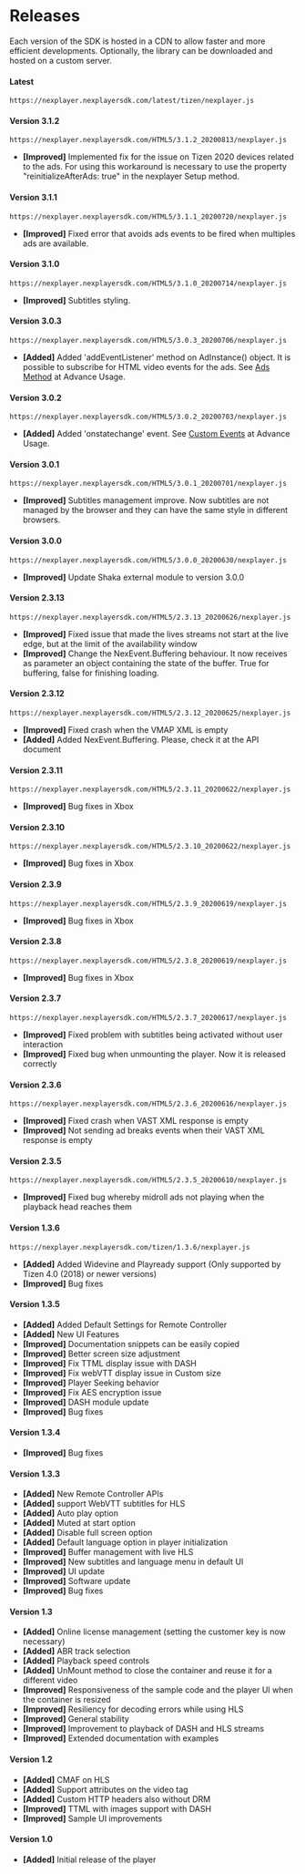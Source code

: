 <a id="releases-top"> </a>

# Releases

Each version of the SDK is hosted in a CDN to allow faster and more efficient developments. Optionally, the library can be downloaded and hosted on a custom server.

#### Latest
```
https://nexplayer.nexplayersdk.com/latest/tizen/nexplayer.js
```

#### Version 3.1.2
```
https://nexplayer.nexplayersdk.com/HTML5/3.1.2_20200813/nexplayer.js
```
* **[Improved]** Implemented fix for the issue on Tizen 2020 devices related to the ads. For using this workaround is necessary to use the property "reinitializeAfterAds: true" in the nexplayer Setup method.

#### Version 3.1.1
```
https://nexplayer.nexplayersdk.com/HTML5/3.1.1_20200720/nexplayer.js
```
* **[Improved]** Fixed error that avoids ads events to be fired when multiples ads are available.

#### Version 3.1.0
```
https://nexplayer.nexplayersdk.com/HTML5/3.1.0_20200714/nexplayer.js
```
* **[Improved]** Subtitles styling.


#### Version 3.0.3
```
https://nexplayer.nexplayersdk.com/HTML5/3.0.3_20200706/nexplayer.js
```
* **[Added]** Added 'addEventListener' method on AdInstance() object. It is possible to subscribe for HTML video events for the ads. See <a href="https://nexplayer.github.io/TizenWebOS/#/advanceusage?id=miscellaneous">Ads Method</a> at Advance Usage.

#### Version 3.0.2
```
https://nexplayer.nexplayersdk.com/HTML5/3.0.2_20200703/nexplayer.js
```
* **[Added]** Added 'onstatechange' event. See  <a href="https://nexplayer.github.io/TizenWebOS/#/advanceusage?id=custom-events">Custom Events</a> at Advance Usage.

#### Version 3.0.1
```
https://nexplayer.nexplayersdk.com/HTML5/3.0.1_20200701/nexplayer.js
```
* **[Improved]** Subtitles management improve. Now subtitles are not managed by the browser and they can have the same style in different browsers.


#### Version 3.0.0
```
https://nexplayer.nexplayersdk.com/HTML5/3.0.0_20200630/nexplayer.js
```
* **[Improved]** Update Shaka external module to version 3.0.0


#### Version 2.3.13
```
https://nexplayer.nexplayersdk.com/HTML5/2.3.13_20200626/nexplayer.js
```
* **[Improved]** Fixed issue that made the lives streams not start at the live edge, but at the limit of the availability window
* **[Improved]** Change the NexEvent.Buffering behaviour. It now receives as parameter an object containing the state of the buffer. True for buffering, false for finishing loading.


#### Version 2.3.12
```
https://nexplayer.nexplayersdk.com/HTML5/2.3.12_20200625/nexplayer.js
```
* **[Improved]** Fixed crash when the VMAP XML is empty
* **[Added]** Added NexEvent.Buffering. Please, check it at the API document

#### Version 2.3.11
```
https://nexplayer.nexplayersdk.com/HTML5/2.3.11_20200622/nexplayer.js
```
* **[Improved]** Bug fixes in Xbox

#### Version 2.3.10
```
https://nexplayer.nexplayersdk.com/HTML5/2.3.10_20200622/nexplayer.js
```
* **[Improved]** Bug fixes in Xbox

#### Version 2.3.9
```
https://nexplayer.nexplayersdk.com/HTML5/2.3.9_20200619/nexplayer.js
```
* **[Improved]** Bug fixes in Xbox

#### Version 2.3.8
```
https://nexplayer.nexplayersdk.com/HTML5/2.3.8_20200619/nexplayer.js
```
* **[Improved]** Bug fixes in Xbox

#### Version 2.3.7
```
https://nexplayer.nexplayersdk.com/HTML5/2.3.7_20200617/nexplayer.js
```
* **[Improved]** Fixed problem with subtitles being activated without user interaction
* **[Improved]** Fixed bug when unmounting the player. Now it is released correctly


#### Version 2.3.6
```
https://nexplayer.nexplayersdk.com/HTML5/2.3.6_20200616/nexplayer.js
```
* **[Improved]** Fixed crash when VAST XML response is empty 
* **[Improved]** Not sending ad breaks events when their VAST XML response is empty 

#### Version 2.3.5
```
https://nexplayer.nexplayersdk.com/HTML5/2.3.5_20200610/nexplayer.js
```
* **[Improved]** Fixed bug whereby midroll ads not playing when the playback head reaches them


#### Version 1.3.6
```
https://nexplayer.nexplayersdk.com/tizen/1.3.6/nexplayer.js
```
* **[Added]** Added Widevine and Playready support (Only supported by Tizen 4.0 (2018) or newer versions)
* **[Improved]** Bug fixes


#### Version 1.3.5
* **[Added]** Added Default Settings for Remote Controller
* **[Added]** New UI Features
* **[Improved]** Documentation snippets can be easily copied
* **[Improved]** Better screen size adjustment
* **[Improved]** Fix TTML display issue with DASH
* **[Improved]** Fix webVTT display issue in Custom size
* **[Improved]** Player Seeking behavior
* **[Improved]** Fix AES encryption issue
* **[Improved]** DASH module update
* **[Improved]** Bug fixes

#### Version 1.3.4
* **[Improved]** Bug fixes

#### Version 1.3.3
* **[Added]** New Remote Controller APIs
* **[Added]** support WebVTT subtitles for HLS
* **[Added]** Auto play option
* **[Added]** Muted at start option
* **[Added]** Disable full screen option
* **[Added]** Default language option in player initialization
* **[Improved]** Buffer management with live HLS
* **[Improved]** New subtitles and language menu in default UI
* **[Improved]** UI update
* **[Improved]** Software update
* **[Improved]** Bug fixes


#### Version 1.3

* **[Added]** Online license management (setting the customer key is now necessary)
* **[Added]** ABR track selection
* **[Added]** Playback speed controls
* **[Added]** UnMount method to close the container and reuse it for a different video
* **[Improved]** Responsiveness of the sample code and the player UI when the container is resized
* **[Improved]** Resiliency for decoding errors while using HLS
* **[Improved]** General stability
* **[Improved]** Improvement to playback of DASH and HLS streams
* **[Improved]** Extended documentation with examples

#### Version 1.2

* **[Added]** CMAF on HLS
* **[Added]** Support attributes on the video tag
* **[Added]** Custom HTTP headers also without DRM
* **[Improved]** TTML with images support with DASH
* **[Improved]** Sample UI improvements

#### Version 1.0

* **[Added]** Initial release of the player